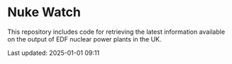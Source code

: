 # Nuke Watch

This repository includes code for retrieving the latest information available on the output of EDF nuclear power plants in the UK.

Last updated: 2025-01-01 09:11